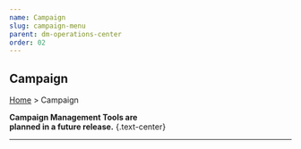 ```yaml
---
name: Campaign
slug: campaign-menu
parent: dm-operations-center
order: 02
---
```

## Campaign
[Home](dm-operations-center) > Campaign

**Campaign Management Tools are<br/> planned in a future release.** {.text-center}

<hr/>